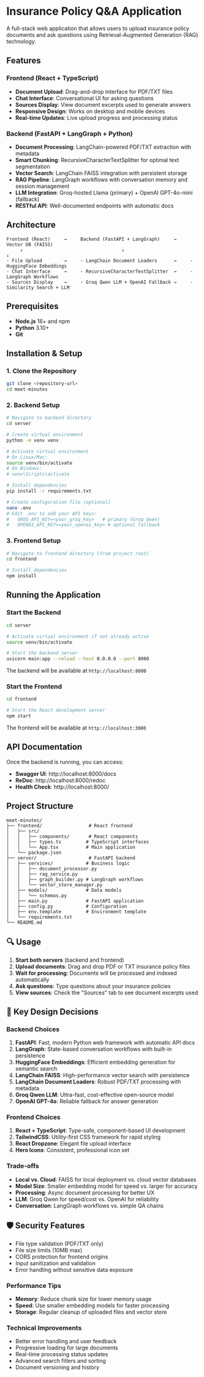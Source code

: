 # Insurance Policy Q&A Application

A full-stack web application that allows users to upload insurance policy documents and ask questions using Retrieval-Augmented Generation (RAG) technology.

## Features

### Frontend (React + TypeScript)
- **Document Upload**: Drag-and-drop interface for PDF/TXT files
- **Chat Interface**: Conversational UI for asking questions
- **Sources Display**: View document excerpts used to generate answers
- **Responsive Design**: Works on desktop and mobile devices
- **Real-time Updates**: Live upload progress and processing status

### Backend (FastAPI + LangGraph + Python)
- **Document Processing**: LangChain-powered PDF/TXT extraction with metadata
- **Smart Chunking**: RecursiveCharacterTextSplitter for optimal text segmentation
- **Vector Search**: LangChain FAISS integration with persistent storage
- **RAG Pipeline**: LangGraph workflows with conversation memory and session management
- **LLM Integration**: Groq-hosted Llama (primary) + OpenAI GPT-4o-mini (fallback)
- **RESTful API**: Well-documented endpoints with automatic docs

## Architecture

```
Frontend (React)     →     Backend (FastAPI + LangGraph)     →     Vector DB (FAISS)
     ↓                                    ↓                              ↓
- File Upload        →     - LangChain Document Loaders      →     - HuggingFace Embeddings
- Chat Interface     →     - RecursiveCharacterTextSplitter  →     - LangGraph Workflows
- Sources Display    →     - Groq Qwen LLM + OpenAI Fallback →     - Similarity Search + LLM
```

## Prerequisites

- **Node.js** 16+ and npm
- **Python** 3.10+
- **Git**

## Installation & Setup

### 1. Clone the Repository

```bash
git clone <repository-url>
cd meet-minutes
```

### 2. Backend Setup

```bash
# Navigate to backend directory
cd server

# Create virtual environment
python -m venv venv

# Activate virtual environment
# On Linux/Mac:
source venv/bin/activate
# On Windows:
# venv\Scripts\activate

# Install dependencies
pip install -r requirements.txt

# Create configuration file (optional)
nano .env
# Edit .env to add your API keys:
#   GROQ_API_KEY=<your_groq_key>   # primary (Groq Qwen)
#   OPENAI_API_KEY=<your_openai_key> # optional fallback
```

### 3. Frontend Setup

```bash
# Navigate to frontend directory (from project root)
cd frontend

# Install dependencies
npm install
```

## Running the Application

### Start the Backend

```bash
cd server

# Activate virtual environment if not already active
source venv/bin/activate

# Start the backend server
uvicorn main:app --reload --host 0.0.0.0 --port 8000
```

The backend will be available at `http://localhost:8000`

### Start the Frontend

```bash
cd frontend

# Start the React development server
npm start
```

The frontend will be available at `http://localhost:3000`

## API Documentation

Once the backend is running, you can access:

- **Swagger UI**: http://localhost:8000/docs
- **ReDoc**: http://localhost:8000/redoc
- **Health Check**: http://localhost:8000/

## Project Structure

```
meet-minutes/
├── frontend/                 # React frontend
│   ├── src/
│   │   ├── components/       # React components
│   │   ├── types.ts         # TypeScript interfaces
│   │   └── App.tsx          # Main application
│   └── package.json
├── server/                   # FastAPI backend
│   ├── services/            # Business logic
│   │   ├── document_processor.py
│   │   ├── rag_service.py
│   │   ├── graph_builder.py # LangGraph workflows
│   │   └── vector_store_manager.py
│   ├── models/              # Data models
│   │   └── schemas.py
│   ├── main.py              # FastAPI application
│   ├── config.py            # Configuration
│   ├── env.template         # Environment template
│   └── requirements.txt
└── README.md
```

## 🔍 Usage

1. **Start both servers** (backend and frontend)
2. **Upload documents**: Drag and drop PDF or TXT insurance policy files
3. **Wait for processing**: Documents will be processed and indexed automatically
4. **Ask questions**: Type questions about your insurance policies
5. **View sources**: Check the "Sources" tab to see document excerpts used

## 🎯 Key Design Decisions

### Backend Choices

1. **FastAPI**: Fast, modern Python web framework with automatic API docs
2. **LangGraph**: State-based conversation workflows with built-in persistence
3. **HuggingFace Embeddings**: Efficient embedding generation for semantic search
4. **LangChain FAISS**: High-performance vector search with persistence
5. **LangChain Document Loaders**: Robust PDF/TXT processing with metadata
6. **Groq Qwen LLM**: Ultra-fast, cost-effective open-source model
7. **OpenAI GPT-4o**: Reliable fallback for answer generation

### Frontend Choices

1. **React + TypeScript**: Type-safe, component-based UI development
2. **TailwindCSS**: Utility-first CSS framework for rapid styling
3. **React Dropzone**: Elegant file upload interface
4. **Hero Icons**: Consistent, professional icon set

### Trade-offs

- **Local vs. Cloud**: FAISS for local deployment vs. cloud vector databases
- **Model Size**: Smaller embedding model for speed vs. larger for accuracy
- **Processing**: Async document processing for better UX
- **LLM**: Groq Qwen for speed/cost vs. OpenAI for reliability
- **Conversation**: LangGraph workflows vs. simple QA chains

## 🛡️ Security Features

- File type validation (PDF/TXT only)
- File size limits (10MB max)
- CORS protection for frontend origins
- Input sanitization and validation
- Error handling without sensitive data exposure

### Performance Tips

- **Memory**: Reduce chunk size for lower memory usage
- **Speed**: Use smaller embedding models for faster processing
- **Storage**: Regular cleanup of uploaded files and vector store

### Technical Improvements

- Better error handling and user feedback
- Progressive loading for large documents
- Real-time processing status updates
- Advanced search filters and sorting
- Document versioning and history
